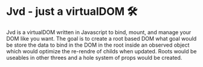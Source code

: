 # Jvd - just a virtualDOM 🛠

Jvd is a virtualDOM written in Javascript to bind, mount, and manage your DOM like you want. The goal is to create a root based DOM what goal would be store the data to bind in the DOM in the root inside an observed object which would optimize the re-rendre of childs when updated. Roots would be useables in other threes and a hole system of props would be created.